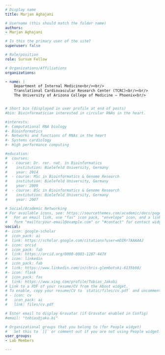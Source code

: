 ```yaml
---
# Display name
title: Marjan Aghajani

# Username (this should match the folder name)
authors:
- Marjan Aghajani

# Is this the primary user of the site?
superuser: false

# Role/position
role: Sursum Fellow

# Organizations/Affiliations
organizations:

- name: | 
    Department of Internal Medicine<br/><br/>
    Translational Cardiovascular Research Center (TCRC)<br/><br/>
    The University of Arizona College of Medicine – Phoenix<br/>


# Short bio (displayed in user profile at end of posts)
#bio: Bioinformatician interested in circular RNAs in the heart.

#interests:
#- Computational RNA biology
#- Bioinformatics
#- Networks and functions of RNAs in the heart
#- Systems cardiology
#- High performance computing

#education:
#  courses:
#  - course: Dr. rer. nat. in Bioinformatics
#    institution: Bielefeld University, Germany
#    year: 2014
#  - course: MSc in Bioinformatics & Genome Research
#    institution: Bielefeld University, Germany
#    year: 2009
#  - course: BSc in Bioinformatics & Genome Research
#    institution: Bielefeld University, Germany
#    year: 2007

# Social/Academic Networking
# For available icons, see: https://sourcethemes.com/academic/docs/page-builder/#icons
#   For an email link, use "fas" icon pack, "envelope" icon, and a link in the
#   form "mailto:your-email@example.com" or "#contact" for contact widget.
social:
#- icon: google-scholar
#  icon_pack: ai
#  link: https://scholar.google.com/citations?user=mDIRr7AAAAAJ
#- icon: orcid
#  icon_pack: fab
#  link: https://orcid.org/0000-0003-1287-447X
#- icon: linkedin
#  icon_pack: fab
#  link: https://www.linkedin.com/in/chris-glembotski-6135b98/
#- icon: flask
#  icon_pack: fas
#  link: https://www.xing.com/profile/Tobias_Jakobi
# Link to a PDF of your resume/CV from the About widget.
# To enable, copy your resume/CV to `static/files/cv.pdf` and uncomment the lines below.
# - icon: cv
#   icon_pack: ai
#   link: files/cv.pdf

# Enter email to display Gravatar (if Gravatar enabled in Config)
#email: "tobias@jako.bi"

# Organizational groups that you belong to (for People widget)
#   Set this to `[]` or comment out if you are not using People widget.
user_groups:
- Lab Members

---
```

